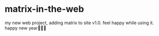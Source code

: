 # matrix-in-the-web

my new web project, adding matrix to site v1.0.
feel happy while using it.
happy new year🥳🥳🥳
